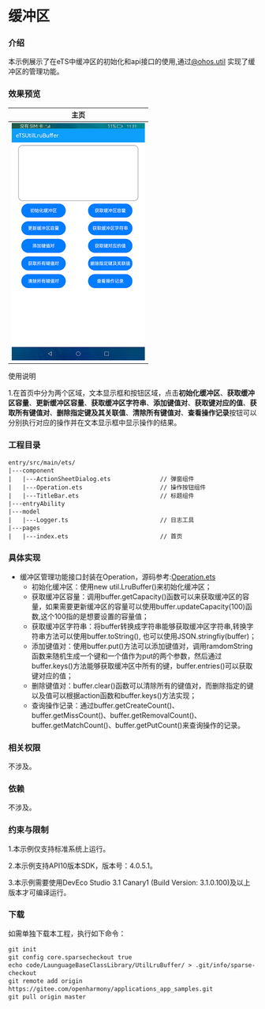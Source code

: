 # 缓冲区

### 介绍

本示例展示了在eTS中缓冲区的初始化和api接口的使用,通过[@ohos.util](https://gitee.com/openharmony/docs/blob/master/zh-cn/application-dev/reference/apis/js-apis-util.md) 实现了缓冲区的管理功能。

### 效果预览

|主页|
|--------------------------------|
|![main](screenshots/device/main.png)|

使用说明

1.在首页中分为两个区域，文本显示框和按钮区域，点击**初始化缓冲区**、**获取缓冲区容量**、**更新缓冲区容量**、**获取缓冲区字符串**、**添加键值对**、**获取键对应的值**、**获取所有键值对**、**删除指定键及其关联值**、**清除所有键值对**、**查看操作记录**按钮可以分别执行对应的操作并在文本显示框中显示操作的结果。

### 工程目录
```
entry/src/main/ets/
|---component
|   |---ActionSheetDialog.ets              // 弹窗组件
|   |---Operation.ets                      // 操作按钮组件
|   |---TitleBar.ets                       // 标题组件
|---entryAbility
|---model
|   |---Logger.ts                          // 日志工具
|---pages
|   |---index.ets                          // 首页
```

### 具体实现

* 缓冲区管理功能接口封装在Operation，源码参考:[Operation.ets](https://gitee.com/openharmony/applications_app_samples/blob/master/code/LaunguageBaseClassLibrary/UtilLruBuffer/entry/src/main/ets/component/Operation.ets)
   * 初始化缓冲区：使用new util.LruBuffer()来初始化缓冲区；
   * 获取缓冲区容量：调用buffer.getCapacity()函数可以来获取缓冲区的容量，如果需要更新缓冲区的容量可以使用buffer.updateCapacity(100)函数,这个100指的是想要设置的容量值；
   * 获取缓冲区字符串：将buffer转换成字符串能够获取缓冲区字符串,转换字符串方法可以使用buffer.toString(), 也可以使用JSON.stringfiy(buffer)；
   * 添加键值对：使用buffer.put()方法可以添加键值对，调用ramdomString函数来随机生成一个键和一个值作为put的两个参数，然后通过buffer.keys()方法能够获取缓冲区中所有的键，buffer.entries()可以获取键对应的值；
   * 删除键值对：buffer.clear()函数可以清除所有的键值对，而删除指定的键以及值可以根据action函数和buffer.keys()方法实现；
   * 查询操作记录：通过buffer.getCreateCount()、buffer.getMissCount()、buffer.getRemovalCount()、buffer.getMatchCount()、buffer.getPutCount()来查询操作的记录。

### 相关权限

不涉及。

### 依赖

不涉及。

### 约束与限制

1.本示例仅支持标准系统上运行。

2.本示例支持API10版本SDK，版本号：4.0.5.1。

3.本示例需要使用DevEco Studio 3.1 Canary1 (Build Version: 3.1.0.100)及以上版本才可编译运行。

### 下载

如需单独下载本工程，执行如下命令：
```
git init
git config core.sparsecheckout true
echo code/LaunguageBaseClassLibrary/UtilLruBuffer/ > .git/info/sparse-checkout
git remote add origin https://gitee.com/openharmony/applications_app_samples.git
git pull origin master
```


